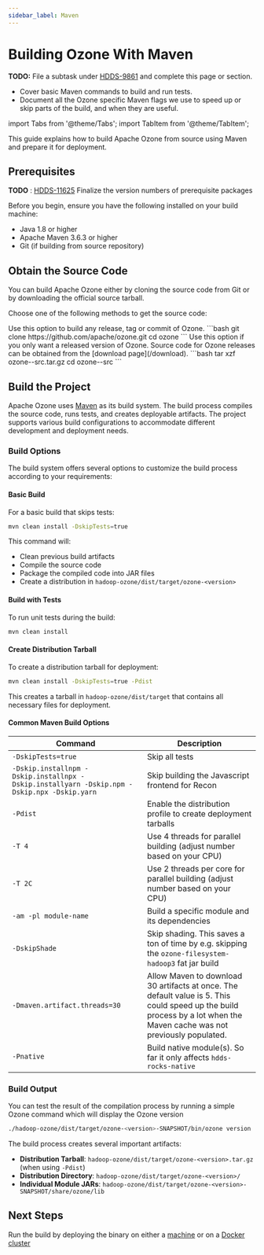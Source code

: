 ```yaml
---
sidebar_label: Maven
---
```


<!-- cspell:words xzf Dskip Pdist installnpm installnpx installyarn -->

# Building Ozone With Maven

**TODO:** File a subtask under [HDDS-9861](https://issues.apache.org/jira/browse/HDDS-9861) and complete this page or section.

- Cover basic Maven commands to build and run tests.
- Document all the Ozone specific Maven flags we use to speed up or skip parts of the build, and when they are useful.

import Tabs from '@theme/Tabs';
import TabItem from '@theme/TabItem';

This guide explains how to build Apache Ozone from source using Maven and prepare it for deployment.

## Prerequisites

**TODO** : [HDDS-11625](https://issues.apache.org/jira/browse/HDDS-11625) Finalize the version numbers of prerequisite packages

Before you begin, ensure you have the following installed on your build machine:

- Java 1.8 or higher
- Apache Maven 3.6.3 or higher
- Git (if building from source repository)

## Obtain the Source Code

You can build Apache Ozone either by cloning the source code from Git or by downloading the official source tarball.

Choose one of the following methods to get the source code:

<Tabs>
  <TabItem value="Git" label="Git" default>
    Use this option to build any release, tag or commit of Ozone.
    ```bash
    git clone https://github.com/apache/ozone.git
    cd ozone
    ```
  </TabItem>
  <TabItem value="Tarball" label="Tarball">
    Use this option if you only want a released version of Ozone. Source code for Ozone releases can be obtained from the [download page](/download).
    ```bash
    tar xzf ozone-<version>-src.tar.gz
    cd ozone-<version>-src
    ```
  </TabItem>
</Tabs>

## Build the Project

Apache Ozone uses [Maven](https://maven.apache.org/) as its build system. The build process compiles the source code, runs tests, and creates deployable artifacts. The project supports various build configurations to accommodate different development and deployment needs.

### Build Options

The build system offers several options to customize the build process according to your requirements:

#### Basic Build

For a basic build that skips tests:

```bash
mvn clean install -DskipTests=true
```

This command will:

- Clean previous build artifacts
- Compile the source code
- Package the compiled code into JAR files
- Create a distribution in `hadoop-ozone/dist/target/ozone-<version>`

#### Build with Tests

To run unit tests during the build:

```bash
mvn clean install
```

#### Create Distribution Tarball

To create a distribution tarball for deployment:

```bash
mvn clean install -DskipTests=true -Pdist
```

This creates a tarball in `hadoop-ozone/dist/target` that contains all necessary files for deployment.

#### Common Maven Build Options

| Command | Description |
|---------|-------------|
| `-DskipTests=true` | Skip all tests |
| `-Dskip.installnpm -Dskip.installnpx -Dskip.installyarn -Dskip.npm -Dskip.npx -Dskip.yarn` | Skip building the Javascript frontend for Recon |
| `-Pdist` | Enable the distribution profile to create deployment tarballs |
| `-T 4` | Use 4 threads for parallel building (adjust number based on your CPU) |
| `-T 2C` | Use 2 threads per core for parallel building (adjust number based on your CPU) |
| `-am -pl module-name` | Build a specific module and its dependencies |
| `-DskipShade` | Skip shading. This saves a ton of time by e.g. skipping the `ozone-filesystem-hadoop3` fat jar build |
| `-Dmaven.artifact.threads=30` | Allow Maven to download 30 artifacts at once. The default value is 5. This could speed up the build process by a lot when the Maven cache was not previously populated. |
| `-Pnative` | Build native module(s). So far it only affects `hdds-rocks-native` |

### Build Output

You can test the result of the compilation process by running a simple Ozone command which will display the Ozone version

```bash
./hadoop-ozone/dist/target/ozone-<version>-SNAPSHOT/bin/ozone version
```

The build process creates several important artifacts:

- **Distribution Tarball**: `hadoop-ozone/dist/target/ozone-<version>.tar.gz` (when using `-Pdist`)
- **Distribution Directory**: `hadoop-ozone/dist/target/ozone-<version>/`
- **Individual Module JARs**: `hadoop-ozone/dist/target/ozone-<version>-SNAPSHOT/share/ozone/lib`

## Next Steps

Run the build by deploying the binary on either a [machine](../../05-administrator-guide/01-installation/03-installing-binaries.md) or on a [Docker cluster](../../08-developer-guide/02-run/02-docker-compose.md)
